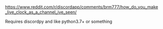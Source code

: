 https://www.reddit.com/r/discordapp/comments/brm777/how_do_you_make_live_clock_as_a_channel_ive_seen/

Requires discordpy and like python3.7+ or something